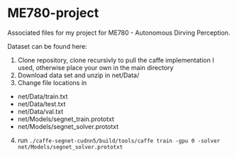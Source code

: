 # ME780-project

Associated files for my project for ME780 - Autonomous Dirving Perception.

Dataset can be found here:

1. Clone repository, clone recursivly to pull the caffe implementation I used, otherwise place your own in the main directory
2. Download data set and unzip in net/Data/
3. Change file locations in
  * net/Data/train.txt
  * net/Data/test.txt
  * net/Data/val.txt
  * net/Models/segnet_train.prototxt
  * net/Models/segnet_solver.prototxt
4. run `./caffe-segnet-cudnn5/build/tools/caffe train -gpu 0 -solver net/Models/segnet_solver.prototxt`
